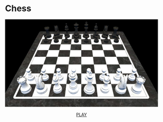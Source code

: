 # Chess 

![Game screenshot.](screenshot.JPG)

<center>
    <a href="https://andrewnetwork.github.io/chess/EXPORT/Web/Chess.html">PLAY</a>
</center>

